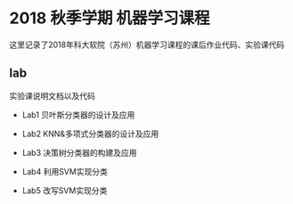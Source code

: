 # 2018 秋季学期 机器学习课程

这里记录了2018年科大软院（苏州）机器学习课程的课后作业代码、实验课代码



## lab 

实验课说明文档以及代码

- Lab1 贝叶斯分类器的设计及应用

- Lab2  KNN&多项式分类器的设计及应用
- Lab3  决策树分类器的构建及应用

- Lab4  利用SVM实现分类
- Lab5  改写SVM实现分类